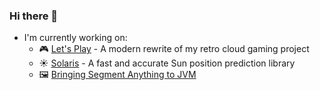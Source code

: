 ### Hi there 👋
 - I'm currently working on:
   - 🎮 [Let's Play](https://github.com/ctrlaltf2/lets-play) - A modern rewrite of my retro cloud gaming project
   - ☀️ [Solaris](https://github.com/ctrlaltf2/solaris) - A fast and accurate Sun position prediction library
   - 🖼️ [Bringing Segment Anything to JVM](https://github.com/ctrlaltf2/segment-anything.java)
